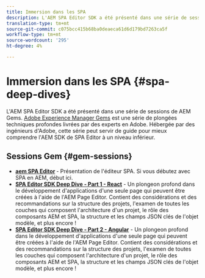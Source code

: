 ```yaml
---
title: Immersion dans les SPA
description: L'AEM SPA Editor SDK a été présenté dans une série de sessions de AEM Gems. Hébergée par des ingénieurs d'Adobe, cette série peut servir de guide pour mieux comprendre l'AEM SDK de l'éditeur SPA à un niveau bas, hébergée par des ingénieurs d'Adobe.
translation-type: tm+mt
source-git-commit: c075bcc415b68ba0deaeca61d6d179bd7263ca5f
workflow-type: tm+mt
source-wordcount: '295'
ht-degree: 4%

---
```



# Immersion dans les SPA {#spa-deep-dives}

L&#39;AEM SPA Editor SDK a été présenté dans une série de sessions de AEM Gems. [Adobe Experience Manager Gems](https://helpx.adobe.com/fr/experience-manager/kt/eseminars/gems/aem-index.html) est une série de plongées techniques profondes livrées par des experts en Adobe. Hébergée par des ingénieurs d&#39;Adobe, cette série peut servir de guide pour mieux comprendre l&#39;AEM SDK de SPA Editor à un niveau inférieur.

## Sessions Gem {#gem-sessions}

* **[aem SPA Editor](https://helpx.adobe.com/experience-manager/kt/eseminars/gems/aem-spa-editor.html) [](https://helpx.adobe.com/experience-manager/kt/eseminars/gems/aem-spa-editor.html)** - Présentation de l&#39;éditeur SPA. Si vous débutez avec SPA en AEM, début ici.
* **[SPA Editor SDK Deep Dive - Part 1 - React](https://helpx.adobe.com/experience-manager/kt/eseminars/gems/SPA-Editor-SDK-Deep-Dive-React.html)** - Un plongeon profond dans le développement d&#39;applications d&#39;une seule page qui peuvent être créées à l&#39;aide de l&#39;AEM Page Editor. Contient des considérations et des recommandations sur la structure des projets, l&#39;examen de toutes les couches qui composent l&#39;architecture d&#39;un projet, le rôle des composants AEM et SPA, la structure et les champs JSON clés de l&#39;objet modèle, et plus encore !
* **[SPA Editor SDK Deep Dive - Part 2 - Angular](https://helpx.adobe.com/experience-manager/kt/eseminars/gems/SPA-Editor-SDK-Deep-Dive-Angular.html)** - Un plongeon profond dans le développement d&#39;applications d&#39;une seule page qui peuvent être créées à l&#39;aide de l&#39;AEM Page Editor. Contient des considérations et des recommandations sur la structure des projets, l&#39;examen de toutes les couches qui composent l&#39;architecture d&#39;un projet, le rôle des composants AEM et SPA, la structure et les champs JSON clés de l&#39;objet modèle, et plus encore !
